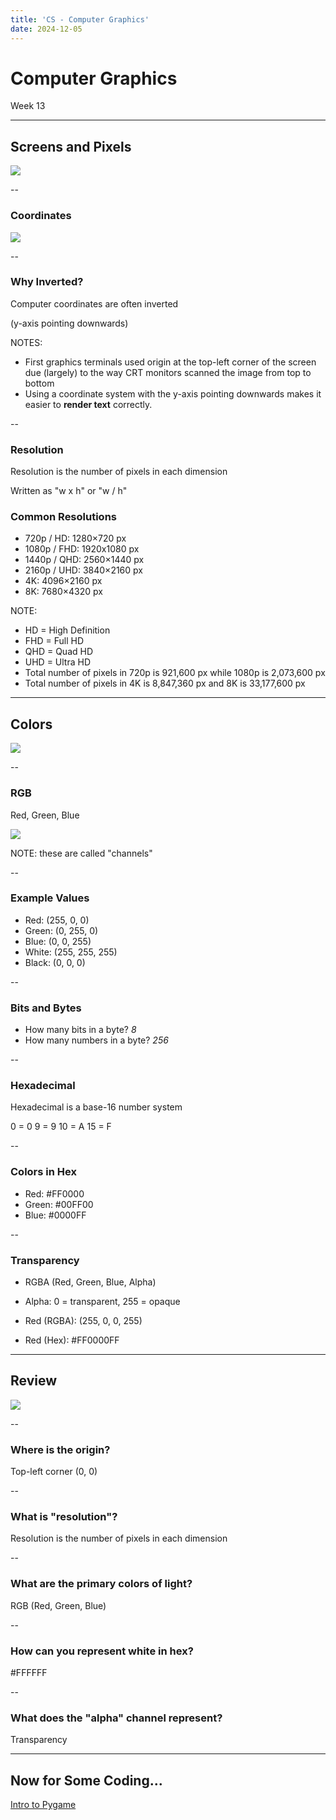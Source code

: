 ```yaml
---
title: 'CS - Computer Graphics'
date: 2024-12-05
---
```


# Computer Graphics <!-- .element: class="r-fit-text" -->

Week 13

---

## Screens and Pixels

![](https://media4.giphy.com/media/v1.Y2lkPTc5MGI3NjExaDRtN3piOG10dnh3Z3ZqdWhnZWFoZGE5cnRwYnJtM2V4dGs0N3Q2dSZlcD12MV9pbnRlcm5hbF9naWZfYnlfaWQmY3Q9Zw/xUPGcIho4Ca3QP90sg/giphy.webp) <!-- .element: style="height:400px" -->

--

### Coordinates

![](https://inventwithpython.com/invent4thed/images/00013.jpeg) <!-- .element: style="height:400px" -->

--

### Why Inverted?

Computer coordinates are often inverted

(y-axis pointing downwards)

NOTES:
- First graphics terminals used origin at the top-left corner of the screen due (largely) to the way CRT monitors scanned the image from top to bottom
- Using a coordinate system with the y-axis pointing downwards makes it easier to **render text** correctly.

--

### Resolution

Resolution is the number of pixels in each dimension

Written as "w x h" or "w / h"

### Common Resolutions

- 720p / HD: 1280×720 px
- 1080p / FHD: 1920x1080 px
- 1440p / QHD: 2560×1440 px
- 2160p / UHD: 3840×2160 px
- 4K: 4096×2160 px
- 8K: 7680×4320 px

NOTE:
- HD = High Definition
- FHD = Full HD
- QHD = Quad HD
- UHD = Ultra HD
- Total number of pixels in 720p is 921,600 px while 1080p is 2,073,600 px
- Total number of pixels in 4K is 8,847,360 px and 8K is 33,177,600 px

---

## Colors

![](https://media0.giphy.com/media/v1.Y2lkPTc5MGI3NjExMW5kaHJrZWI2YTM3ZTMzeDdnc2wydWI4eWVvamI5NGs1eXdsd2h0ZyZlcD12MV9pbnRlcm5hbF9naWZfYnlfaWQmY3Q9Zw/xThuWcaa4U4XZQDgvm/giphy.webp) <!-- .element: style="height:400px" -->

--

### RGB

Red, Green, Blue

![](https://external-content.duckduckgo.com/iu/?u=https%3A%2F%2Ftse3.mm.bing.net%2Fth%3Fid%3DOIP.ZTm2jZXrmUvQnTlnv2MLtQHaHA%26pid%3DApi&f=1&ipt=81607bcb78cdf7e34a6efd1befe363a4c7a7d3090a6b389c86243deff0304a8f&ipo=images) <!-- .element: style="height:400px" -->

NOTE: these are called "channels"

--

### Example Values

- Red: (255, 0, 0)
- Green: (0, 255, 0)
- Blue: (0, 0, 255)
- White: (255, 255, 255) <!-- .element: class="fragment" -->
- Black: (0, 0, 0) <!-- .element: class="fragment" -->

--

### Bits and Bytes

- How many bits in a byte? _8_ <!-- .element: class="fragment" -->
- How many numbers in a byte? _256_ <!-- .element: class="fragment" -->

--

### Hexadecimal

Hexadecimal is a base-16 number system

0 = 0
9 = 9
10 = A
15 = F

--

### Colors in Hex

- Red: #FF0000
- Green: #00FF00
- Blue: #0000FF

--

### Transparency

- RGBA (Red, Green, Blue, Alpha)
- Alpha: 0 = transparent, 255 = opaque

- Red (RGBA): (255, 0, 0, 255)
- Red (Hex): #FF0000FF

---

## Review

![](https://media3.giphy.com/media/v1.Y2lkPTc5MGI3NjExZTY2YjdrYzd1OGJxZHZvZHY4Ymtmc295OTdpMDJnNWFkdzk3MGV4MSZlcD12MV9pbnRlcm5hbF9naWZfYnlfaWQmY3Q9Zw/eKaX6IsR3z5Rev2E8A/giphy.webp) <!-- .element: style="height:400px" -->

--

### Where is the origin?

Top-left corner (0, 0) <!-- .element: class="fragment" -->

--

### What is "resolution"?

Resolution is the number of pixels in each dimension <!-- .element: class="fragment" -->

--

### What are the primary colors of light?

RGB (Red, Green, Blue) <!-- .element: class="fragment" -->

--

### How can you represent white in hex?

#FFFFFF <!-- .element: class="fragment" -->

--

### What does the "alpha" channel represent?

Transparency <!-- .element: class="fragment" -->

---

## Now for Some Coding... <!-- .element: class="r-fit-text" -->

[Intro to Pygame](/2024/fall/computer-science/slides/pygame)
